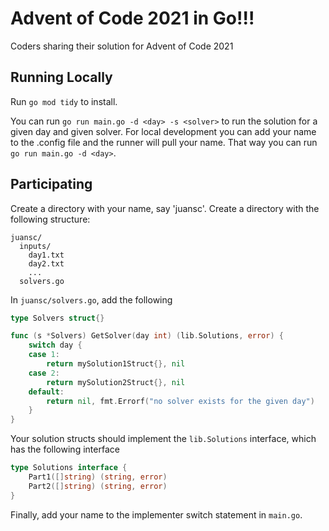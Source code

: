 # Advent of Code 2021 in Go!!!
Coders sharing their solution for Advent of Code 2021

## Running Locally
Run `go mod tidy` to install.

You can run `go run main.go -d <day> -s <solver>` to run the solution for a given day and given solver.
For local development you can add your name to the .config file and the runner will pull your name.
That way you can run `go run main.go -d <day>`.

## Participating
Create a directory with your name, say 'juansc'. Create a directory with the following structure:
```shell
juansc/
  inputs/
    day1.txt
    day2.txt
    ...
  solvers.go
```

In `juansc/solvers.go`, add the following
```go
type Solvers struct{}

func (s *Solvers) GetSolver(day int) (lib.Solutions, error) {
	switch day {
	case 1:
		return mySolution1Struct{}, nil
	case 2:
		return mySolution2Struct{}, nil
	default:
		return nil, fmt.Errorf("no solver exists for the given day")
	}
}
```

Your solution structs should implement the `lib.Solutions` interface, which has the following interface
```go
type Solutions interface {
	Part1([]string) (string, error)
	Part2([]string) (string, error)
}
```

Finally, add your name to the implementer switch statement in `main.go`.